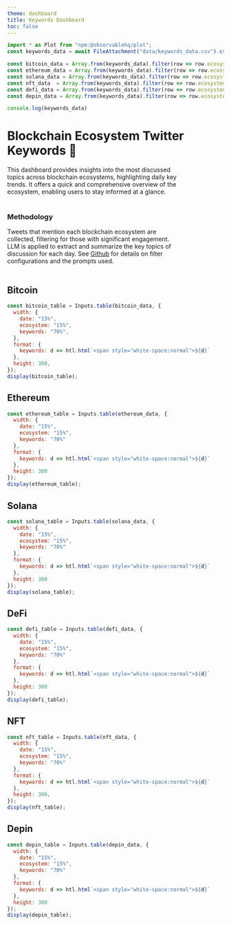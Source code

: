 ```yaml
---
theme: dashboard
title: Keywords Dashboard
toc: false
---
```

```js
import * as Plot from "npm:@observablehq/plot";
const keywords_data = await FileAttachment("data/keywords_data.csv").csv({typed: true});

const bitcoin_data = Array.from(keywords_data).filter(row => row.ecosystem === "bitcoin");
const ethereum_data = Array.from(keywords_data).filter(row => row.ecosystem === "ethereum");
const solana_data = Array.from(keywords_data).filter(row => row.ecosystem === "solana");
const nft_data  = Array.from(keywords_data).filter(row => row.ecosystem === "nft");
const defi_data = Array.from(keywords_data).filter(row => row.ecosystem === "defi");
const depin_data = Array.from(keywords_data).filter(row => row.ecosystem === "depin");

console.log(keywords_data)
```

# Blockchain Ecosystem Twitter Keywords 🔗 

<div class="text-gray-500" style="width: 80%;">
This dashboard provides insights into the most discussed topics across blockchain ecosystems, highlighting daily key trends. It offers a quick and comprehensive overview of the ecosystem, enabling users to stay informed at a glance.
</div>
<br>

### Methodology

<div class="text-gray-500" style="width: 80%;">
Tweets that mention each blockchain ecosystem are collected, filtering for those with significant engagement. LLM is applied to extract and summarize the key topics of discussion for each day. See <a href="https://github.com/ghrjeon/blockchain-twitter-pipeline">Github</a> for details on filter configurations and the prompts used.
</div>

<br>
<style>
  .observablehq--table .observablehq--index-column,
  .observablehq--table tbody tr td:first-child,
  .observablehq--table thead tr th:first-child {
    display: none !important;
  }
</style>

## Bitcoin
```js
const bitcoin_table = Inputs.table(bitcoin_data, {
  width: {
    date: "15%",
    ecosystem: "15%",
    keywords: "70%",
  },
  format: {
    keywords: d => htl.html`<span style="white-space:normal">${d}`
  },
  height: 300,
});
display(bitcoin_table);
```
## Ethereum
```js
const ethereum_table = Inputs.table(ethereum_data, {
  width: {
    date: "15%",
    ecosystem: "15%",
    keywords: "70%"
  },
  format: {
    keywords: d => htl.html`<span style="white-space:normal">${d}`
  },
  height: 300
});
display(ethereum_table);
```

## Solana    
```js
const solana_table = Inputs.table(solana_data, {
  width: {
    date: "15%",
    ecosystem: "15%",
    keywords: "70%"
  },
  format: {
    keywords: d => htl.html`<span style="white-space:normal">${d}`
  },
  height: 300
});
display(solana_table);
```

## DeFi
```js
const defi_table = Inputs.table(defi_data, {
  width: {
    date: "15%",
    ecosystem: "15%",
    keywords: "70%"
  },
  format: {
    keywords: d => htl.html`<span style="white-space:normal">${d}`
  },
  height: 300
});
display(defi_table);
```
## NFT
```js
const nft_table = Inputs.table(nft_data, {
  width: {
    date: "15%",
    ecosystem: "15%",
    keywords: "70%"
  },
  format: {
    keywords: d => htl.html`<span style="white-space:normal">${d}`
  },
  height: 300,
});
display(nft_table);
```

## Depin
```js
const depin_table = Inputs.table(depin_data, {
  width: {
    date: "15%",
    ecosystem: "15%",
    keywords: "70%"
  },
  format: {
    keywords: d => htl.html`<span style="white-space:normal">${d}`
  },
  height: 300
});
display(depin_table);
```
